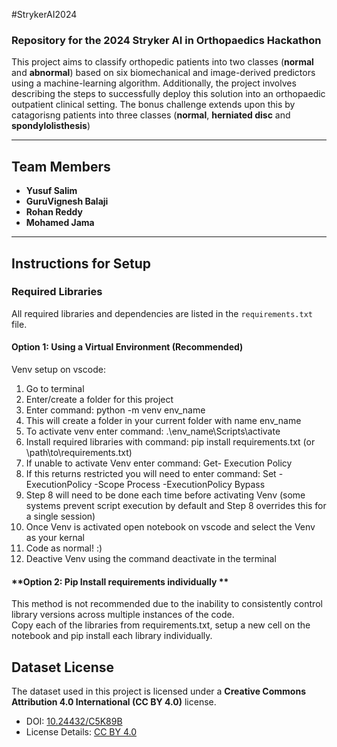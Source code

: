  #StrykerAI2024

### Repository for the 2024 Stryker AI in Orthopaedics Hackathon

This project aims to classify orthopedic patients into two classes (**normal** and **abnormal**) based on six biomechanical and image-derived predictors using a machine-learning algorithm. Additionally, the project involves describing the steps to successfully deploy this solution into an orthopaedic outpatient clinical setting. The bonus challenge extends upon this by catagorisng patients into three classes (**normal**, **herniated disc** and **spondylolisthesis**)

---

## Team Members
- **Yusuf Salim**
- **GuruVignesh Balaji**
- **Rohan Reddy**
- **Mohamed Jama**

---

## Instructions for Setup

### Required Libraries
All required libraries and dependencies are listed in the `requirements.txt` file.

#### **Option 1: Using a Virtual Environment (Recommended)**

Venv setup on vscode:
1) Go to terminal
2) Enter/create a folder for this project
3) Enter command: python -m venv env_name
4) This will create a folder in your current folder with name env_name
5) To activate venv enter command:  .\env_name\Scripts\activate 
6) Install required libraries with command: pip install requirements.txt (or \path\to\requirements.txt)
7) If unable to activate Venv enter command: Get- Execution Policy
8) If this returns restricted you will need to enter command: Set -ExecutionPolicy -Scope Process -ExecutionPolicy Bypass
9) Step 8 will need to be done each time before activating Venv (some systems prevent script execution by default and Step 8 overrides this for a single session)
10) Once Venv is activated open notebook on vscode and select the Venv as your kernal
11) Code as normal! :)
12) Deactive Venv using the command deactivate in the terminal

#### **Option 2: Pip Install requirements individually **
This method is not recommended due to the inability to consistently control library versions across multiple instances of the code.  
Copy each of the libraries from requirements.txt, setup a new cell on the notebook and pip install each library individually.


    
## Dataset License
The dataset used in this project is licensed under a **Creative Commons Attribution 4.0 International (CC BY 4.0)** license.
- DOI: [10.24432/C5K89B](https://doi.org/10.24432/C5K89B)
- License Details: [CC BY 4.0](https://creativecommons.org/licenses/by/4.0/)
